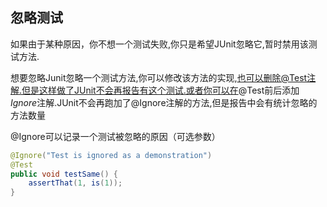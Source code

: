 忽略测试
------

如果由于某种原因，你不想一个测试失败,你只是希望JUnit忽略它,暂时禁用该测试方法.

想要忽略Junit忽略一个测试方法,你可以修改该方法的实现,也可以删除@Test注解.但是这样做了JUnit不会再报告有这个测试.或者你可以在@Test前后添加*Ignore*注解.JUnit不会再跑加了@Ignore注解的方法,但是报告中会有统计忽略的方法数量

@Ignore可以记录一个测试被忽略的原因（可选参数）
```java
@Ignore("Test is ignored as a demonstration")
@Test
public void testSame() {
    assertThat(1, is(1));
}
```
